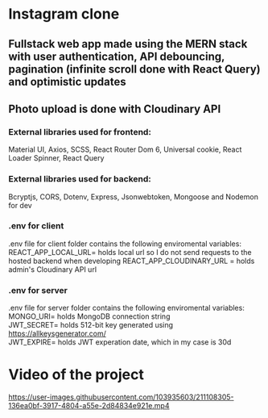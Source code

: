 # Instagram clone

## Fullstack web app made using the MERN stack with user authentication, API debouncing, pagination (infinite scroll done with React Query) and optimistic updates

## Photo upload is done with Cloudinary API

### External libraries used for frontend: <br />

Material UI, Axios, SCSS, React Router Dom 6, Universal cookie, React Loader Spinner, React Query

### External libraries used for backend: <br />

Bcryptjs, CORS, Dotenv, Express, Jsonwebtoken, Mongoose and Nodemon for dev

### .env for client

.env file for client folder contains the following enviromental variables: <br />
REACT_APP_LOCAL_URL= holds local url so I do not send requests to the hosted backend when developing
REACT_APP_CLOUDINARY_URL = holds admin's Cloudinary API url

### .env for server

.env file for server folder contains the following enviromental variables: <br />
MONGO_URI= holds MongoDB connection string <br />
JWT_SECRET= holds 512-bit key generated using https://allkeysgenerator.com/ <br />
JWT_EXPIRE= holds JWT experation date, which in my case is 30d <br />

# Video of the project
https://user-images.githubusercontent.com/103935603/211108305-136ea0bf-3917-4804-a55e-2d84834e921e.mp4

